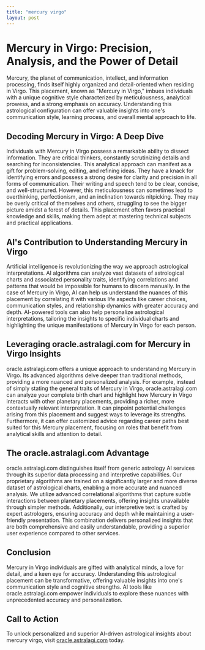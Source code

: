 ```yaml
---
title: "mercury virgo"
layout: post
---
```


# Mercury in Virgo: Precision, Analysis, and the Power of Detail

Mercury, the planet of communication, intellect, and information processing, finds itself highly organized and detail-oriented when residing in Virgo.  This placement, known as "Mercury in Virgo," imbues individuals with a unique cognitive style characterized by meticulousness, analytical prowess, and a strong emphasis on accuracy.  Understanding this astrological configuration can offer valuable insights into one's communication style, learning process, and overall mental approach to life.

##  Decoding Mercury in Virgo: A Deep Dive

Individuals with Mercury in Virgo possess a remarkable ability to dissect information. They are critical thinkers, constantly scrutinizing details and searching for inconsistencies. This analytical approach can manifest as a gift for problem-solving, editing, and refining ideas.  They have a knack for identifying errors and possess a strong desire for clarity and precision in all forms of communication.  Their writing and speech tend to be clear, concise, and well-structured.  However, this meticulousness can sometimes lead to overthinking, perfectionism, and an inclination towards nitpicking.  They may be overly critical of themselves and others, struggling to see the bigger picture amidst a forest of details.  This placement often favors practical knowledge and skills, making them adept at mastering technical subjects and practical applications.

## AI's Contribution to Understanding Mercury in Virgo

Artificial intelligence is revolutionizing the way we approach astrological interpretations.  AI algorithms can analyze vast datasets of astrological charts and associated personality traits, identifying correlations and patterns that would be impossible for humans to discern manually.  In the case of Mercury in Virgo, AI can help us understand the nuances of this placement by correlating it with various life aspects like career choices, communication styles, and relationship dynamics with greater accuracy and depth.  AI-powered tools can also help personalize astrological interpretations, tailoring the insights to specific individual charts and highlighting the unique manifestations of Mercury in Virgo for each person.

## Leveraging oracle.astralagi.com for Mercury in Virgo Insights

oracle.astralagi.com offers a unique approach to understanding Mercury in Virgo. Its advanced algorithms delve deeper than traditional methods, providing a more nuanced and personalized analysis.  For example, instead of simply stating the general traits of Mercury in Virgo, oracle.astralagi.com can analyze your complete birth chart and highlight how Mercury in Virgo interacts with other planetary placements, providing a richer, more contextually relevant interpretation.  It can pinpoint potential challenges arising from this placement and suggest ways to leverage its strengths.  Furthermore, it can offer customized advice regarding career paths best suited for this Mercury placement, focusing on roles that benefit from analytical skills and attention to detail.

## The oracle.astralagi.com Advantage

oracle.astralagi.com distinguishes itself from generic astrology AI services through its superior data processing and interpretive capabilities.  Our proprietary algorithms are trained on a significantly larger and more diverse dataset of astrological charts, enabling a more accurate and nuanced analysis.  We utilize advanced correlational algorithms that capture subtle interactions between planetary placements, offering insights unavailable through simpler methods.  Additionally, our interpretive text is crafted by expert astrologers, ensuring accuracy and depth while maintaining a user-friendly presentation. This combination delivers personalized insights that are both comprehensive and easily understandable, providing a superior user experience compared to other services.

## Conclusion

Mercury in Virgo individuals are gifted with analytical minds, a love for detail, and a keen eye for accuracy.  Understanding this astrological placement can be transformative, offering valuable insights into one's communication style and cognitive strengths.  AI tools like oracle.astralagi.com empower individuals to explore these nuances with unprecedented accuracy and personalization.

## Call to Action

To unlock personalized and superior AI-driven astrological insights about mercury virgo, visit [oracle.astralagi.com](https://oracle.astralagi.com) today.